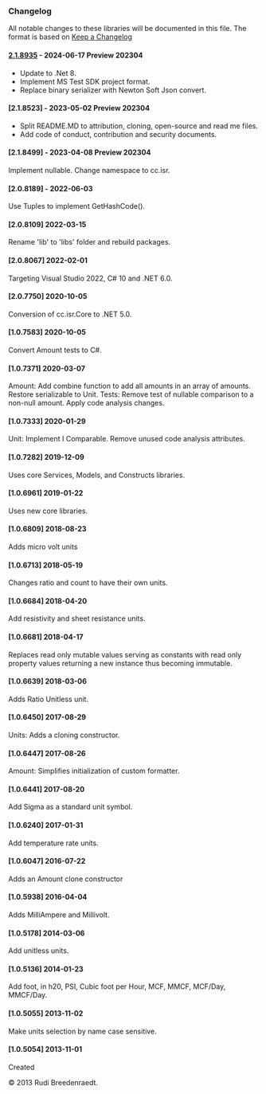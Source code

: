 ### Changelog
All notable changes to these libraries will be documented in this file.
The format is based on [Keep a Changelog](https://keepachangelog.com/en/1.0.0/)

#### [2.1.8935] - 2024-06-17 Preview 202304
* Update to .Net 8.
* Implement MS Test SDK project format.
* Replace binary serializer with Newton  Soft Json convert.

#### [2.1.8523] - 2023-05-02 Preview 202304
* Split README.MD to attribution, cloning, open-source and read me files.
* Add code of conduct, contribution and security documents.

#### [2.1.8499] - 2023-04-08 Preview 202304
Implement nullable. Change namespace to cc.isr.

#### [2.0.8189] - 2022-06-03
Use Tuples to implement GetHashCode().

#### [2.0.8109] 2022-03-15
Rename 'lib' to 'libs' folder and rebuild packages.

#### [2.0.8067] 2022-02-01
Targeting Visual Studio 2022, C# 10 and .NET 6.0.

#### [2.0.7750] 2020-10-05
Conversion of cc.isr.Core to .NET 5.0.

#### [1.0.7583] 2020-10-05
Convert Amount tests to C#.

#### [1.0.7371] 2020-03-07
Amount: Add combine function to add all amounts in an array of amounts. Restore serializable to Unit. Tests: Remove test of nullable comparison to a non-null amount. Apply code analysis changes.

#### [1.0.7333] 2020-01-29
Unit: Implement I Comparable. Remove unused code analysis attributes.

#### [1.0.7282] 2019-12-09
Uses core Services, Models, and Constructs libraries.

#### [1.0.6961] 2019-01-22
Uses new core libraries.

#### [1.0.6809] 2018-08-23
Adds micro volt units

#### [1.0.6713] 2018-05-19
Changes ratio and count to have their own units.

#### [1.0.6684] 2018-04-20
Add resistivity and sheet resistance units.

#### [1.0.6681] 2018-04-17
Replaces read only mutable values serving as constants with read only property values returning a new instance thus becoming immutable.

#### [1.0.6639] 2018-03-06
Adds Ratio Unitless unit.

#### [1.0.6450] 2017-08-29
Units: Adds a cloning constructor.

#### [1.0.6447] 2017-08-26
Amount: Simplifies initialization of custom formatter.

#### [1.0.6441] 2017-08-20
Add Sigma as a standard unit symbol.

#### [1.0.6240] 2017-01-31
Add temperature rate units.

#### [1.0.6047] 2016-07-22
Adds an Amount clone constructor

#### [1.0.5938] 2016-04-04
Adds MilliAmpere and Millivolt.

#### [1.0.5178] 2014-03-06
Add unitless units.

#### [1.0.5136] 2014-01-23
Add foot, in h20, PSI, Cubic foot per Hour, MCF, MMCF, MCF/Day, MMCF/Day.

#### [1.0.5055] 2013-11-02
Make units selection by name case sensitive.

#### [1.0.5054] 2013-11-01
Created

&copy;  2013 Rudi Breedenraedt.

[2.1.8935]: https://github.com/atecoder/units-amounts/src/main/

